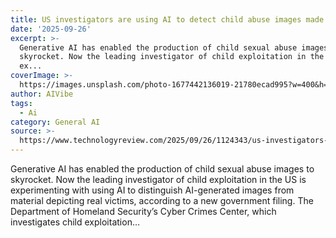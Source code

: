 ```yaml
---
title: US investigators are using AI to detect child abuse images made by AI
date: '2025-09-26'
excerpt: >-
  Generative AI has enabled the production of child sexual abuse images to
  skyrocket. Now the leading investigator of child exploitation in the US is
  ex...
coverImage: >-
  https://images.unsplash.com/photo-1677442136019-21780ecad995?w=400&h=200&fit=crop&auto=format
author: AIVibe
tags:
  - Ai
category: General AI
source: >-
  https://www.technologyreview.com/2025/09/26/1124343/us-investigators-are-using-ai-to-detect-child-abuse-images-made-by-ai/
---
```

Generative AI has enabled the production of child sexual abuse images to skyrocket. Now the leading investigator of child exploitation in the US is experimenting with using AI to distinguish AI-generated images from material depicting real victims, according to a new government filing. The Department of Homeland Security’s Cyber Crimes Center, which investigates child exploitation&#8230;

